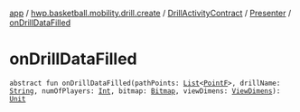 [app](../../../index.md) / [hwp.basketball.mobility.drill.create](../../index.md) / [DrillActivityContract](../index.md) / [Presenter](index.md) / [onDrillDataFilled](.)

# onDrillDataFilled

`abstract fun onDrillDataFilled(pathPoints: `[`List`](https://kotlinlang.org/api/latest/jvm/stdlib/kotlin.collections/-list/index.html)`<`[`PointF`](../../../hwp.basketball.mobility.util/-point-f/index.md)`>, drillName: `[`String`](https://kotlinlang.org/api/latest/jvm/stdlib/kotlin/-string/index.html)`, numOfPlayers: `[`Int`](https://kotlinlang.org/api/latest/jvm/stdlib/kotlin/-int/index.html)`, bitmap: `[`Bitmap`](https://developer.android.com/reference/android/graphics/Bitmap.html)`, viewDimens: `[`ViewDimens`](../../../hwp.basketball.mobility.entitiy.drills/-view-dimens/index.md)`): `[`Unit`](https://kotlinlang.org/api/latest/jvm/stdlib/kotlin/-unit/index.html)